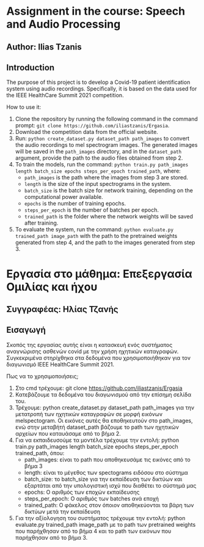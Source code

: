 # Assignment in the course: Speech and Audio Processing
## Author: Ilias Tzanis

## Introduction
The purpose of this project is to develop a Covid-19 patient identification system using audio recordings. Specifically, it is based on the data used for the IEEE HealthCare Summit 2021 competition.

How to use it:
1. Clone the repository by running the following command in the command prompt: `git clone https://github.com/iliastzanis/Ergasia`.
2. Download the competition data from the official website.
3. Run: `python create_dataset.py dataset_path path_images` to convert the audio recordings to mel spectrogram images. The generated images will be saved in the `path_images` directory, and in the `dataset_path` argument, provide the path to the audio files obtained from step 2.
4. To train the models, run the command: `python train.py path_images length batch_size epochs steps_per_epoch trained_path`, where:
   - `path_images` is the path where the images from step 3 are stored.
   - `length` is the size of the input spectrograms in the system.
   - `batch_size` is the batch size for network training, depending on the computational power available.
   - `epochs` is the number of training epochs.
   - `steps_per_epoch` is the number of batches per epoch.
   - `trained_path` is the folder where the network weights will be saved after training.
5. To evaluate the system, run the command: `python evaluate.py trained_path image_path` with the path to the pretrained weights generated from step 4, and the path to the images generated from step 3.

# Εργασία στο μάθημα: Επεξεργασία Ομιλίας και ήχου
## Συγγραφέας: Ηλίας Τζανής

## Εισαγωγή 
Σκοπός της εργασίας αυτής είναι η κατασκευή ενός συστήματος αναγνώρισης ασθενών covid με την χρήση ηχητικών καταγραφών. Συγκεκριμένα στηρίχθηκα στα δεδομένα που χρησιμοποιήθηκαν για τον διαγωνισμό ΙΕΕΕ HealthCare Summit 2021. 

Πως να το χρησιμοποιήσεις;
1. Στο cmd τρέχουμε: git clone https://github.com/iliastzanis/Ergasia
2. Κατεβάζουμε τα δεδομένα του διαγωνισμού από την επίσημη σελίδα του.
3. Τρέχουμε: python create_dataset.py dataset_path path_images για την μετατροπή των ηχητικών καταγραφών σε μορφή εικόνων melspectogram. Οι εικόνες αυτές θα εποθηκευτούν στο path_images, ενώ στην μεταβήτή dataset_path βάζουμε το path των ηχητικών αρχείων που καταυάσαμε από το βήμα 2. 
4. Για να εκπαιδευσούμε τα μοντέλα τρέχουμε την εντολή: python train.py path_images length batch_size epochs steps_per_epoch trained_path, όπου:
    - path_images: είναι το path που αποθηκευσάμε τις εικόνες από το βήμα 3
    - length: είναι το μέγεθος των spectograms ειδόσου στο σύστημα
    - batch_size: το batch_size για την εκπαίδευση των δικτύων και εξαρτάται από την υπολογιστική ισχύ που διαθέτει το σύστημά μας
    - epochs: Ο αριθμός των εποχών εκπαίδευσης
    - steps_per_epoch: Ο αριθμός των batches ανά εποχή
    - trained_path: Ο φάκελος στον όποιον αποθηκεύονται τα βάρη των δικτύων μετά την εκπαίδευση
5. Για την αξίολογηση του συστήματος τρέχουμε την εντολή: python evaluate.py trained_path image_path με το path των pretrained weights που παρήχθησαν από το βήμα 4 και το path των εικόνων που παρήχθησαν από το βήμα 3.
